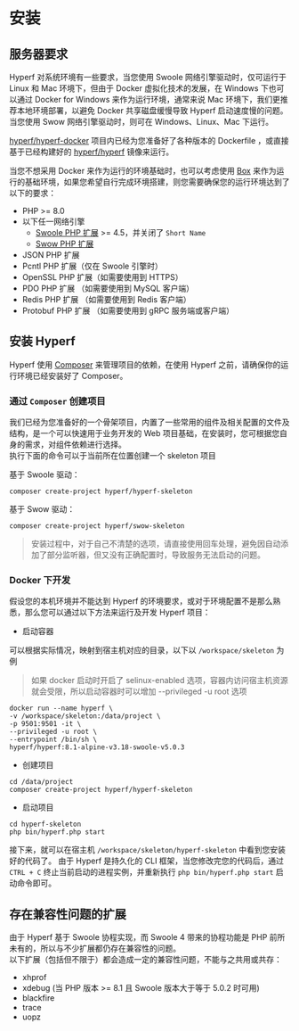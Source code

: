 # 安装

## 服务器要求

Hyperf 对系统环境有一些要求，当您使用 Swoole 网络引擎驱动时，仅可运行于 Linux 和 Mac 环境下，但由于 Docker 虚拟化技术的发展，在 Windows 下也可以通过 Docker for Windows 来作为运行环境，通常来说 Mac 环境下，我们更推荐本地环境部署，以避免 Docker 共享磁盘缓慢导致 Hyperf 启动速度慢的问题。当您使用 Swow 网络引擎驱动时，则可在 Windows、Linux、Mac 下运行。

[hyperf/hyperf-docker](https://github.com/hyperf/hyperf-docker) 项目内已经为您准备好了各种版本的 Dockerfile ，或直接基于已经构建好的 [hyperf/hyperf](https://hub.docker.com/r/hyperf/hyperf) 镜像来运行。   

当您不想采用 Docker 来作为运行的环境基础时，也可以考虑使用 [Box](zh-cn/eco/box.md) 来作为运行的基础环境，如果您希望自行完成环境搭建，则您需要确保您的运行环境达到了以下的要求：   

 - PHP >= 8.0
 - 以下任一网络引擎
   - [Swoole PHP 扩展](https://github.com/swoole/swoole-src) >= 4.5，并关闭了 `Short Name`
   - [Swow PHP 扩展](https://github.com/swow/swow)
 - JSON PHP 扩展
 - Pcntl PHP 扩展（仅在 Swoole 引擎时）
 - OpenSSL PHP 扩展（如需要使用到 HTTPS）
 - PDO PHP 扩展 （如需要使用到 MySQL 客户端）
 - Redis PHP 扩展 （如需要使用到 Redis 客户端）
 - Protobuf PHP 扩展 （如需要使用到 gRPC 服务端或客户端）

## 安装 Hyperf

Hyperf 使用 [Composer](https://getcomposer.org) 来管理项目的依赖，在使用 Hyperf 之前，请确保你的运行环境已经安装好了 Composer。

### 通过 `Composer` 创建项目

我们已经为您准备好的一个骨架项目，内置了一些常用的组件及相关配置的文件及结构，是一个可以快速用于业务开发的 Web 项目基础，在安装时，您可根据您自身的需求，对组件依赖进行选择。   
执行下面的命令可以于当前所在位置创建一个 skeleton 项目

基于 Swoole 驱动：   
```
composer create-project hyperf/hyperf-skeleton 
```
基于 Swow 驱动：   
```
composer create-project hyperf/swow-skeleton 
```

> 安装过程中，对于自己不清楚的选项，请直接使用回车处理，避免因自动添加了部分监听器，但又没有正确配置时，导致服务无法启动的问题。

### Docker 下开发

假设您的本机环境并不能达到 Hyperf 的环境要求，或对于环境配置不是那么熟悉，那么您可以通过以下方法来运行及开发 Hyperf 项目：

- 启动容器

可以根据实际情况，映射到宿主机对应的目录，以下以 `/workspace/skeleton` 为例

> 如果 docker 启动时开启了 selinux-enabled 选项，容器内访问宿主机资源就会受限，所以启动容器时可以增加 --privileged -u root 选项

```shell
docker run --name hyperf \
-v /workspace/skeleton:/data/project \
-p 9501:9501 -it \
--privileged -u root \
--entrypoint /bin/sh \
hyperf/hyperf:8.1-alpine-v3.18-swoole-v5.0.3
```

- 创建项目

```shell
cd /data/project
composer create-project hyperf/hyperf-skeleton
```

- 启动项目

```shell
cd hyperf-skeleton
php bin/hyperf.php start
```

接下来，就可以在宿主机 `/workspace/skeleton/hyperf-skeleton` 中看到您安装好的代码了。
由于 Hyperf 是持久化的 CLI 框架，当您修改完您的代码后，通过 `CTRL + C` 终止当前启动的进程实例，并重新执行 `php bin/hyperf.php start` 启动命令即可。

## 存在兼容性问题的扩展

由于 Hyperf 基于 Swoole 协程实现，而 Swoole 4 带来的协程功能是 PHP 前所未有的，所以与不少扩展都仍存在兼容性的问题。   
以下扩展（包括但不限于）都会造成一定的兼容性问题，不能与之共用或共存：

- xhprof
- xdebug (当 PHP 版本 >= 8.1 且 Swoole 版本大于等于 5.0.2 时可用)
- blackfire
- trace
- uopz
